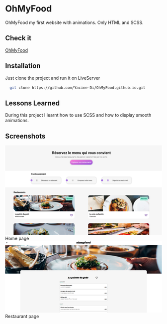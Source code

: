 
# OhMyFood

OhMyFood my first website with animations.
Only HTML and SCSS.


## Check it

[OhMyFood](https://yacine-di.github.io/OhMyFood.github.io/)
## Installation

Just clone the project and run it on LiveServer


```bash
  git clone https://github.com/Yacine-Di/OhMyFood.github.io.git
```

## Lessons Learned

During this project I learnt how to use SCSS and how to display smooth animations.


## Screenshots

![App Screenshot](assets/screenshot/ohmyfood1.png)
Home page
![App Screenshot](assets/screenshot/ohmyfood2.png)
Restaurant page 

